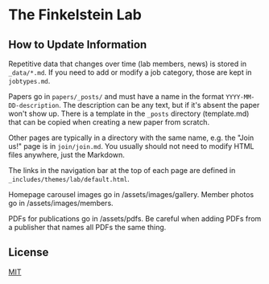 # The Finkelstein Lab

## How to Update Information

Repetitive data that changes over time (lab members, news) is stored in `_data/*.md`. If you need to add or modify a job category, those are kept in `jobtypes.md`.

Papers go in `papers/_posts/` and must have a name in the format `YYYY-MM-DD-description`. The description can be any text, but if it's absent the paper won't show up. There is a template in the `_posts` directory (template.md) that can be copied when creating a new paper from scratch. 

Other pages are typically in a directory with the same name, e.g. the "Join us!" page is in `join/join.md`. You usually should not need to modify HTML files anywhere, just the Markdown.

The links in the navigation bar at the top of each page are defined in `_includes/themes/lab/default.html`.

Homepage carousel images go in /assets/images/gallery. Member photos go in /assets/images/members.

PDFs for publications go in /assets/pdfs. Be careful when adding PDFs from a publisher that names all PDFs the same thing.   
## License

[MIT](http://opensource.org/licenses/MIT)

